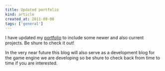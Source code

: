 ```yaml
---
title: Updated portfolio
kind: article
created_at: 2011-09-08
tags: ['general']
---
```


I have updated my [portfolio](/portfolio "portfolio") to include some
newer and also current projects. Be shure to check it out!

In the very near future this blog will also serve as a development
blog for the game engine we are developing so be shure to check back
from time to time if you are interested.
